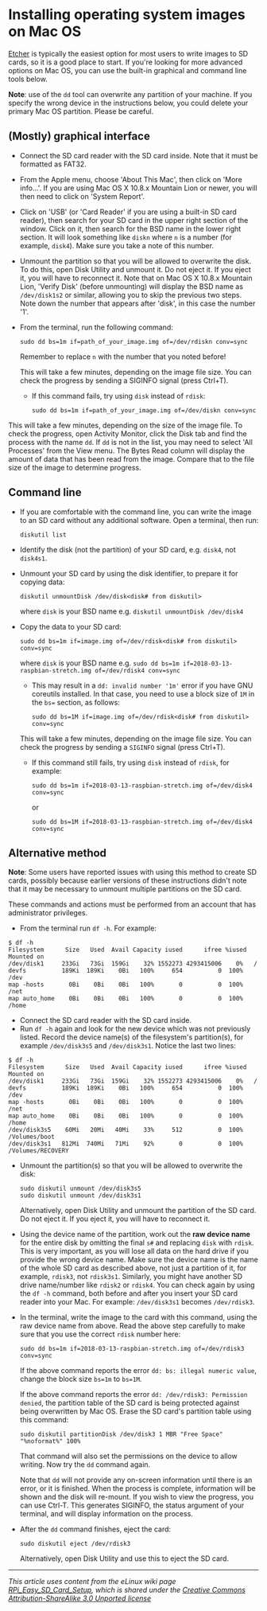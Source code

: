 # Installing operating system images on Mac OS

[Etcher](README.md) is typically the easiest option for most users to write images to SD cards, so it is a good place to start. If you're looking for more advanced options on Mac OS, you can use the built-in graphical and command line tools below.

**Note**: use of the `dd` tool can overwrite any partition of your machine. If you specify the wrong device in the instructions below, you could delete your primary Mac OS partition. Please be careful.

## (Mostly) graphical interface

- Connect the SD card reader with the SD card inside. Note that it must be formatted as FAT32.
- From the Apple menu, choose 'About This Mac', then click on 'More info...'. If you are using Mac OS X 10.8.x Mountain Lion or newer, you will then need to click on 'System Report'.
- Click on 'USB' (or 'Card Reader' if you are using a built-in SD card reader), then search for your SD card in the upper right section of the window. Click on it, then search for the BSD name in the lower right section. It will look something like `diskn` where `n` is a number (for example, `disk4`). Make sure you take a note of this number.
- Unmount the partition so that you will be allowed to overwrite the disk. To do this, open Disk Utility and unmount it. Do not eject it. If you eject it, you will have to reconnect it. Note that on Mac OS X 10.8.x Mountain Lion, 'Verify Disk' (before unmounting) will display the BSD name as `/dev/disk1s2` or similar, allowing you to skip the previous two steps. Note down the number that appears after 'disk', in this case the number '1'.
- From the terminal, run the following command:

    ```
    sudo dd bs=1m if=path_of_your_image.img of=/dev/rdiskn conv=sync
    ```

    Remember to replace `n` with the number that you noted before!
    
    This will take a few minutes, depending on the image file size. You can check the progress by sending a SIGINFO signal                  (press Ctrl+T).


    - If this command fails, try using `disk` instead of `rdisk`:
    
       ```
       sudo dd bs=1m if=path_of_your_image.img of=/dev/diskn conv=sync
       ```
This will take a few minutes, depending on the size of the image file. To check the progress, open Activity Monitor, click the Disk tab and find the process with the name `dd`. If `dd` is not in the list, you may need to select 'All Processes' from the View menu. The Bytes Read column will display the amount of data that has been read from the image. Compare that to the file size of the image to determine progress.


## Command line

- If you are comfortable with the command line, you can write the image to an SD card without any additional software. Open a terminal, then run:

    `diskutil list`

- Identify the disk (not the partition) of your SD card, e.g. `disk4`, not `disk4s1`.
- Unmount your SD card by using the disk identifier, to prepare it for copying data:

    `diskutil unmountDisk /dev/disk<disk# from diskutil>`

    where `disk` is your BSD name e.g. `diskutil unmountDisk /dev/disk4`
    
- Copy the data to your SD card:

    `sudo dd bs=1m if=image.img of=/dev/rdisk<disk# from diskutil> conv=sync`

    where `disk` is your BSD name e.g. `sudo dd bs=1m if=2018-03-13-raspbian-stretch.img of=/dev/rdisk4 conv=sync`

    - This may result in a ``dd: invalid number '1m'`` error if you have GNU
    coreutils installed. In that case, you need to use a block size of `1M` in the `bs=` section, as follows:

       `sudo dd bs=1M if=image.img of=/dev/rdisk<disk# from diskutil> conv=sync`

    This will take a few minutes, depending on the image file size. You can check the progress by sending a `SIGINFO` signal (press Ctrl+T).
    
    - If this command still fails, try using `disk` instead of `rdisk`, for example:
    
       ```
       sudo dd bs=1m if=2018-03-13-raspbian-stretch.img of=/dev/disk4 conv=sync
       ```
       or
       ```
       sudo dd bs=1M if=2018-03-13-raspbian-stretch.img of=/dev/disk4 conv=sync
       ```

## Alternative method

**Note**: Some users have reported issues with using this method to create SD cards, possibly because earlier versions of these instructions didn't note that it may be necessary to unmount multiple partitions on the SD card.

These commands and actions must be performed from an account that has administrator privileges.

- From the terminal run `df -h`.  For example:
```
$ df -h
Filesystem      Size   Used  Avail Capacity iused      ifree %iused  Mounted on
/dev/disk1     233Gi   73Gi  159Gi    32% 1552273 4293415006    0%   /
devfs          189Ki  189Ki    0Bi   100%     654          0  100%   /dev
map -hosts       0Bi    0Bi    0Bi   100%       0          0  100%   /net
map auto_home    0Bi    0Bi    0Bi   100%       0          0  100%   /home
```
- Connect the SD card reader with the SD card inside.
- Run `df -h` again and look for the new device which was not previously listed. Record the device name(s) of the filesystem's partition(s), for example `/dev/disk3s5` and `/dev/disk3s1`.  Notice the last two lines:
```
$ df -h
Filesystem      Size   Used  Avail Capacity iused      ifree %iused  Mounted on
/dev/disk1     233Gi   73Gi  159Gi    32% 1552273 4293415006    0%   /
devfs          189Ki  189Ki    0Bi   100%     654          0  100%   /dev
map -hosts       0Bi    0Bi    0Bi   100%       0          0  100%   /net
map auto_home    0Bi    0Bi    0Bi   100%       0          0  100%   /home
/dev/disk3s5    60Mi   20Mi   40Mi    33%     512          0  100%   /Volumes/boot
/dev/disk3s1   812Mi  740Mi   71Mi    92%       0          0  100%   /Volumes/RECOVERY
```
- Unmount the partition(s) so that you will be allowed to overwrite the disk:

    ```
    sudo diskutil unmount /dev/disk3s5
    sudo diskutil unmount /dev/disk3s1
    ```

    Alternatively, open Disk Utility and unmount the partition of the SD card. Do not eject it. If you eject it, you will have to reconnect it.
- Using the device name of the partition, work out the **raw device name** for the entire disk by omitting the final `s#` and replacing `disk` with `rdisk`. This is very important, as you will lose all data on the hard drive if you provide the wrong device name. Make sure the device name is the name of the whole SD card as described above, not just a partition of it, for example, `rdisk3`, not `rdisk3s1`. Similarly, you might have another SD drive name/number like `rdisk2` or `rdisk4`. You can check again by using the `df -h` command, both before and after you insert your SD card reader into your Mac. For example: `/dev/disk3s1` becomes `/dev/rdisk3`.
- In the terminal, write the image to the card with this command, using the raw device name from above. Read the above step carefully to make sure that you use the correct `rdisk` number here:
    
    ```
    sudo dd bs=1m if=2018-03-13-raspbian-stretch.img of=/dev/rdisk3 conv=sync
    ```

    If the above command reports the error `dd: bs: illegal numeric value`, change the block size `bs=1m` to `bs=1M`.

    If the above command reports the error `dd: /dev/rdisk3: Permission denied`, the partition table of the SD card is being protected against being overwritten by Mac OS. Erase the SD card's partition table using this command:
    
    ```
    sudo diskutil partitionDisk /dev/disk3 1 MBR "Free Space" "%noformat%" 100%
    ```
    
    That command will also set the permissions on the device to allow writing. Now try the `dd` command again.

    Note that `dd` will not provide any on-screen information until there is an error, or it is finished. When the process is complete, information will be shown and the disk will re-mount. If you wish to view the progress, you can use Ctrl-T. This generates SIGINFO, the status argument of your terminal, and will display information on the process.
- After the `dd` command finishes, eject the card:

    ```
    sudo diskutil eject /dev/rdisk3
    ```

    Alternatively, open Disk Utility and use this to eject the SD card.

---

*This article uses content from the eLinux wiki page [RPi_Easy_SD_Card_Setup](http://elinux.org/RPi_Easy_SD_Card_Setup), which is shared under the [Creative Commons Attribution-ShareAlike 3.0 Unported license](http://creativecommons.org/licenses/by-sa/3.0/)*
